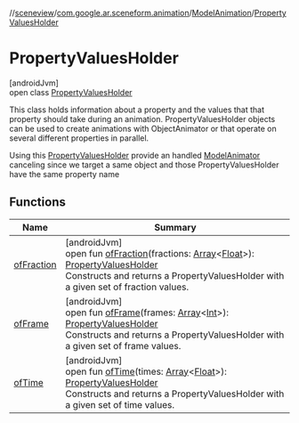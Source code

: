 //[sceneview](../../../../index.md)/[com.google.ar.sceneform.animation](../../index.md)/[ModelAnimation](../index.md)/[PropertyValuesHolder](index.md)

# PropertyValuesHolder

[androidJvm]\
open class [PropertyValuesHolder](index.md)

This class holds information about a property and the values that that property should take during an animation. PropertyValuesHolder objects can be used to create animations with ObjectAnimator or that operate on several different properties in parallel. 

 Using this [PropertyValuesHolder](index.md) provide an handled [ModelAnimator](../../-model-animator/index.md) canceling since we target a same object and those PropertyValuesHolder have the same property name

## Functions

| Name | Summary |
|---|---|
| [ofFraction](of-fraction.md) | [androidJvm]<br>open fun [ofFraction](of-fraction.md)(fractions: [Array](https://kotlinlang.org/api/latest/jvm/stdlib/kotlin/-array/index.html)&lt;[Float](https://kotlinlang.org/api/latest/jvm/stdlib/kotlin/-float/index.html)&gt;): [PropertyValuesHolder](https://developer.android.com/reference/kotlin/android/animation/PropertyValuesHolder.html)<br>Constructs and returns a PropertyValuesHolder with a given set of fraction values. |
| [ofFrame](of-frame.md) | [androidJvm]<br>open fun [ofFrame](of-frame.md)(frames: [Array](https://kotlinlang.org/api/latest/jvm/stdlib/kotlin/-array/index.html)&lt;[Int](https://kotlinlang.org/api/latest/jvm/stdlib/kotlin/-int/index.html)&gt;): [PropertyValuesHolder](https://developer.android.com/reference/kotlin/android/animation/PropertyValuesHolder.html)<br>Constructs and returns a PropertyValuesHolder with a given set of frame values. |
| [ofTime](of-time.md) | [androidJvm]<br>open fun [ofTime](of-time.md)(times: [Array](https://kotlinlang.org/api/latest/jvm/stdlib/kotlin/-array/index.html)&lt;[Float](https://kotlinlang.org/api/latest/jvm/stdlib/kotlin/-float/index.html)&gt;): [PropertyValuesHolder](https://developer.android.com/reference/kotlin/android/animation/PropertyValuesHolder.html)<br>Constructs and returns a PropertyValuesHolder with a given set of time values. |
